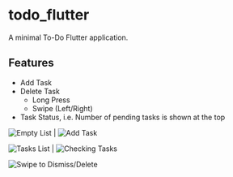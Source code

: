 # todo_flutter

A minimal To-Do Flutter application. 

## Features

- Add Task
- Delete Task
    - Long Press
    - Swipe (Left/Right)
- Task Status, i.e. Number of pending tasks is shown at the top

![Empty List](usage/empty_list.jpg) | ![Add Task](usage/add_task.jpg)

![Tasks List](usage/task_list.jpg) | ![Checking Tasks](usage/checked_items.jpg)

![Swipe to Dismiss/Delete](usage/swipe_dismiss.jpg)

